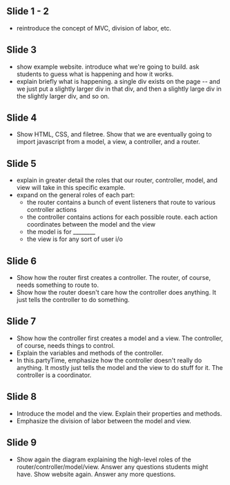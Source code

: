 ## Slide 1 - 2

- reintroduce the concept of MVC, division of labor, etc.

## Slide 3

- show example website. introduce what we're going to build. ask students to guess what is happening and how it works.
- explain briefly what is happening. a single div exists on the page -- and we just put a slightly larger div in that div, and then a slightly large div in the slightly larger div, and so on.

## Slide 4

- Show HTML, CSS, and filetree. Show that we are eventually going to import javascript from a model, a view, a controller, and a router.

## Slide 5

- explain in greater detail the roles that our router, controller, model, and view will take in this specific example. 
- expand on the general roles of each part:
	- the router contains a bunch of event listeners that route to various controller actions
	- the controller contains actions for each possible route. each action coordinates between the model and the view
	- the model is for ________
	- the view is for any sort of user i/o

## Slide 6

- Show how the router first creates a controller. The router, of course, needs something to route to. 
- Show how the router doesn't care how the controller does anything. It just tells the controller to do something.

## Slide 7

- Show how the controller first creates a model and a view. The controller, of course, needs things to control.
- Explain the variables and methods of the controller.
- In this.partyTime, emphasize how the controller doesn't really do anything. It mostly just tells the model and the view to do stuff for it. The controller is a coordinator. 

## Slide 8

- Introduce the model and the view. Explain their properties and methods. 
- Emphasize the division of labor between the model and view.

## Slide 9

- Show again the diagram explaining the high-level roles of the router/controller/model/view. Answer any questions students might have. Show website again. Answer any more questions.